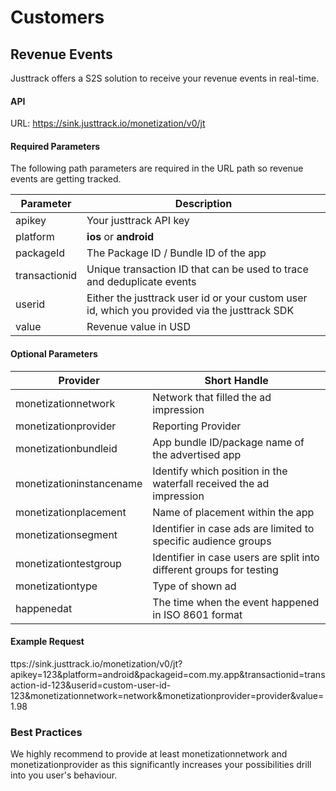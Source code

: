 # Customers

## Revenue Events

Justtrack offers a S2S solution to receive your revenue events in real-time.

#### **API** <a href="#api" id="api"></a>

URL: https://sink.justtrack.io/monetization/v0/jt

#### **Required Parameters** <a href="#required-parameters" id="required-parameters"></a>

The following path parameters are required in the URL path so revenue events are getting tracked.

| Parameter     | Description                                                                                   |
| ------------- | --------------------------------------------------------------------------------------------- |
| apikey        | Your justtrack API key                                                                        |
| platform      | **ios** or **android**                                                                        |
| packageId     | The Package ID / Bundle ID of the app                                                         |
| transactionid | Unique transaction ID that can be used to trace and deduplicate events                        |
| userid        | Either the justtrack user id or your custom user id, which you provided via the justtrack SDK |
| value         | Revenue value in USD                                                                          |

#### Optional Parameters <a href="#optional-parameter" id="optional-parameter"></a>

| Provider                 | Short Handle                                                         |
| ------------------------ | -------------------------------------------------------------------- |
| monetizationnetwork      | Network that filled the ad impression                                |
| monetizationprovider     | Reporting Provider                                                   |
| monetizationbundleid     | App bundle ID/package name of the advertised app                     |
| monetizationinstancename | Identify which position in the waterfall received the ad impression  |
| monetizationplacement    | Name of placement within the app                                     |
| monetizationsegment      | Identifier in case ads are limited to specific audience groups       |
| monetizationtestgroup    | Identifier in case users are split into different groups for testing |
| monetizationtype         | Type of shown ad                                                     |
| happenedat               | The time when the event happened in ISO 8601 format                  |

#### Example Request <a href="#example-get-request" id="example-get-request"></a>

ttps://sink.justtrack.io/monetization/v0/jt?apikey=123\&platform=android\&packageid=com.my.app\&transactionid=transaction-id-123\&userid=custom-user-id-123\&monetizationnetwork=network\&monetizationprovider=provider\&value=1.98

### Best Practices

We highly recommend to provide at least monetizationnetwork and monetizationprovider as this significantly increases your possibilities drill into you user's behaviour.
